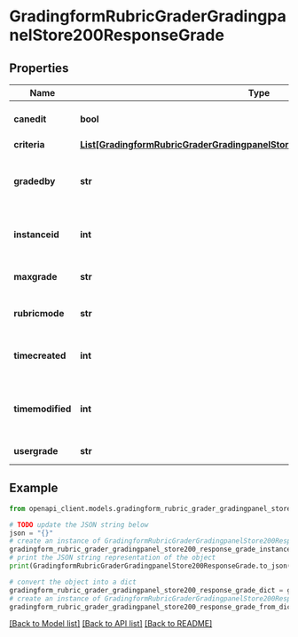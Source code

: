# GradingformRubricGraderGradingpanelStore200ResponseGrade


## Properties

Name | Type | Description | Notes
------------ | ------------- | ------------- | -------------
**canedit** | **bool** | Can the user edit this | 
**criteria** | [**List[GradingformRubricGraderGradingpanelStore200ResponseGradeCriteriaInner]**](GradingformRubricGraderGradingpanelStore200ResponseGradeCriteriaInner.md) |  | 
**gradedby** | **str** | The assumed grader of this grading instance | 
**instanceid** | **int** | The id of the current grading instance | 
**maxgrade** | **str** | Max possible grade | 
**rubricmode** | **str** | The mode i.e. evaluate editable | 
**timecreated** | **int** | The time that the grade was created | 
**timemodified** | **int** | The time that the grade was last updated | 
**usergrade** | **str** | Current user grade | 

## Example

```python
from openapi_client.models.gradingform_rubric_grader_gradingpanel_store200_response_grade import GradingformRubricGraderGradingpanelStore200ResponseGrade

# TODO update the JSON string below
json = "{}"
# create an instance of GradingformRubricGraderGradingpanelStore200ResponseGrade from a JSON string
gradingform_rubric_grader_gradingpanel_store200_response_grade_instance = GradingformRubricGraderGradingpanelStore200ResponseGrade.from_json(json)
# print the JSON string representation of the object
print(GradingformRubricGraderGradingpanelStore200ResponseGrade.to_json())

# convert the object into a dict
gradingform_rubric_grader_gradingpanel_store200_response_grade_dict = gradingform_rubric_grader_gradingpanel_store200_response_grade_instance.to_dict()
# create an instance of GradingformRubricGraderGradingpanelStore200ResponseGrade from a dict
gradingform_rubric_grader_gradingpanel_store200_response_grade_from_dict = GradingformRubricGraderGradingpanelStore200ResponseGrade.from_dict(gradingform_rubric_grader_gradingpanel_store200_response_grade_dict)
```
[[Back to Model list]](../README.md#documentation-for-models) [[Back to API list]](../README.md#documentation-for-api-endpoints) [[Back to README]](../README.md)


